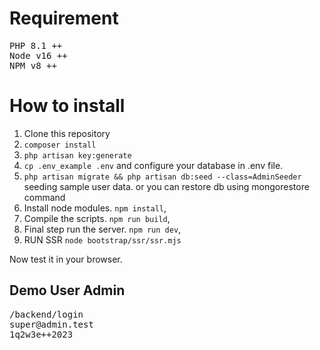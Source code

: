 # Requirement

<pre>
PHP 8.1 ++
Node v16 ++ 
NPM v8 ++
</pre>

# How to install

1. Clone this repository
2. `composer install`
3. `php artisan key:generate`
4. `cp .env_example .env` and configure your database in .env file.
5. `php artisan migrate && php artisan db:seed --class=AdminSeeder` seeding sample user data. or you can restore db using mongorestore command
6. Install node modules.
   `npm install`,
7. Compile the scripts.
   `npm run build`,
8. Final step run the server.
   `npm run dev`,
9. RUN SSR 
   `node bootstrap/ssr/ssr.mjs`


Now test it in your browser.
## Demo User Admin
<pre>
/backend/login
super@admin.test
1q2w3e++2023
</pre>
